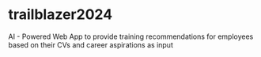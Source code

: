 # trailblazer2024

AI - Powered Web App to provide training recommendations for employees based on their CVs and career aspirations as input
